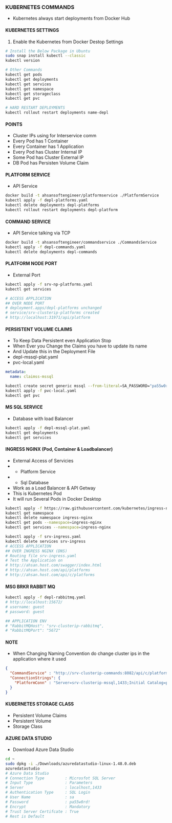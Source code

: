 ### KUBERNETES COMMANDS
- Kubernetes always start deployments from Docker Hub

#### KUBERNETES SETTINGS
1. Enable the Kubernetes from Docker Destop Settings
```bash
# Install the Below Package in Ubuntu
sudo snap install kubectl --classic
kubectl version

# Other Commands
kubectl get pods
kubectl get deployments
kubectl get services
kubectl get namespace
kubectl get storageclass
kubectl get pvc

# HARD RESTART DEPLOYMENTS
kubectl rollout restart deployments name-depl
```
#### POINTS
- Cluster IPs using for Interservice comm
- Every Pod has 1 Container
- Every Container has 1 Application
- Every Pod has Cluster Internal IP
- Some Pod has Cluster External IP
- DB Pod has Persisten Volume Claim


#### PLATFORM SERVICE
- API Service
```bash
docker build -t ahsansoftengineer/platformservice ./PlatformService
kubectl apply -f depl-platforms.yaml
kubectl delete deployments depl-platforms
kubectl rollout restart deployments depl-platform
```

#### COMMAND SERVICE
- API Service talking via TCP
```bash
docker build -t ahsansoftengineer/commandservice ./CommandsService
kubectl apply -f depl-commands.yaml
kubectl delete deployments depl-commands
```

#### PLATFORM NODE PORT
- External Port 
```bash
kubectl apply -f srv-np-platforms.yaml
kubectl get services

# ACCESS APPLICATION
## OVER NODE PORT
# deployment.apps/depl-platforms unchanged
# service/srv-clusterip-platforms created
# http://localhost:31971/api/platform
```

#### PERSISTENT VOLUME CLAIMS
- To Keep Data Persistent even Application Stop
- When Ever you Change the Claims you have to update its name
- And Update this in the Deployment File
- depl-mssql-plat.yaml
- pvc-local.yaml
```yaml
metadata:
  name: claimss-mssql
```
```bash
kubectl create secret generic mssql --from-literal=SA_PASSWORD="pa55w0rd!"
kubectl apply -f pvc-local.yaml
kubectl get pvc
```

#### MS SQL SERVICE 
- Database with load Balancer
```bash
kubectl apply -f depl-mssql-plat.yaml
kubectl get deployments
kubectl get services
```

#### INGRESS NGINX (Pod, Container & Loadbalancer)
- External Access of Servicies
- - Platform Service
- - Sql Database
- Work as a Load Balancer & API Getway
- This is Kubernetes Pod
- It will run Several Pods in Docker Desktop
```bash
kubectl apply -f https://raw.githubusercontent.com/kubernetes/ingress-nginx/controller-v1.10.0/deploy/static/provider/cloud/deploy.yaml
kubectl get namespace
kubectl delete namespace ingress-nginx
kubectl get pods --namespace=ingress-nginx
kubectl get services --namespace=ingress-nginx

kubectl apply -f srv-ingress.yaml
kubectl delete services srv-ingress
# ACCESS APPLICATION 
## OVER INGRESS NGINX (DNS)
# Routing file srv-ingress.yaml
# Test the Application on 
# http://ahsan.host.com/swagger/index.html
# http://ahsan.host.com/api/platforms
# http://ahsan.host.com/api/c/platforms
```
#### MSG BRKR RABBIT MQ
```bash
kubectl apply -f depl-rabbitmq.yaml
# http://localhost:15672/
# username: guest
# password: guest

## APPLICATION ENV
# "RabbitMQHost": "srv-clusterip-rabbitmq",
# "RabbitMQPort": "5672"
```


#### NOTE 
- When Changing Naming Convention do change cluster ips in the application where it used
```json
{
  "CommandService" : "http://srv-clusterip-commands:8082/api/c/platforms",
  "ConnectionStrings": {
    "PlatformConn" : "Server=srv-clusterip-mssql,1433;Initial Catalog=platformsdb;User ID=sa;Password=pa55w0rd!;;TrustServerCertificate=true"
  }
}


```
#### KUBERNETES STORAGE CLASS
- Persistent Volume Claims
- Persistent Volume
- Storage Class

#### AZURE DATA STUDIO
- Download Azure Data Studio
```bash
cd ~
sudo dpkg -i ./Downloads/azuredatastudio-linux-1.48.0.deb
azuredatastudio
# Azure Data Studio
# Connection Type         : Microsfot SQL Server
# Input Type              : Parameters
# Server                  : localhost,1433
# Authentication Type     : SQL Login
# User Name               : sa
# Password                : pa55w0rd!
# Encrypt                 : Mandatory
# Trust Server Certifcate : True
# Rest is Default
```

